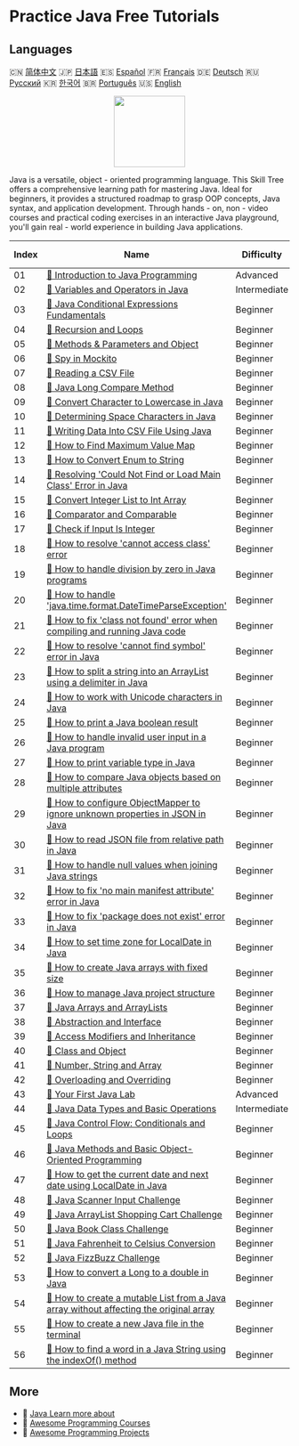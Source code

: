 # Practice Java Free Tutorials

## Languages

🇨🇳 [简体中文](README_zh.md) 🇯🇵 [日本語](README_ja.md) 🇪🇸 [Español](README_es.md) 🇫🇷 [Français](README_fr.md) 🇩🇪 [Deutsch](README_de.md) 🇷🇺 [Русский](README_ru.md) 🇰🇷 [한국어](README_ko.md) 🇧🇷 [Português](README_pt.md) 🇺🇸 [English](README.md) 

<div align="center">
<img width="128px" src="https://file.labex.io/path/vBtgM8cNsQFn.png">
</div>

Java is a versatile, object - oriented programming language. This Skill Tree offers a comprehensive learning path for mastering Java. Ideal for beginners, it provides a structured roadmap to grasp OOP concepts, Java syntax, and application development. Through hands - on, non - video courses and practical coding exercises in an interactive Java playground, you'll gain real - world experience in building Java applications.

|   Index | Name                                                                                                                                                                                                                 | Difficulty   | Tutorial Link                                                                                                                         |
|---------|----------------------------------------------------------------------------------------------------------------------------------------------------------------------------------------------------------------------|--------------|---------------------------------------------------------------------------------------------------------------------------------------|
|      01 | [📖 Introduction to Java Programming](https://labex.io/tutorials/java-introduction-to-java-programming-178546)                                                                                                       | Advanced     | [🔗 View](https://labex.io/tutorials/java-introduction-to-java-programming-178546)                                                    |
|      02 | [📖 Variables and Operators in Java](https://labex.io/tutorials/java-variables-and-operators-in-java-178553)                                                                                                         | Intermediate | [🔗 View](https://labex.io/tutorials/java-variables-and-operators-in-java-178553)                                                     |
|      03 | [📖 Java Conditional Expressions Fundamentals](https://labex.io/tutorials/java-java-conditional-expressions-fundamentals-178545)                                                                                     | Beginner     | [🔗 View](https://labex.io/tutorials/java-java-conditional-expressions-fundamentals-178545)                                           |
|      04 | [📖 Recursion and Loops](https://labex.io/tutorials/java-recursion-and-loops-178552)                                                                                                                                 | Beginner     | [🔗 View](https://labex.io/tutorials/java-recursion-and-loops-178552)                                                                 |
|      05 | [📖 Methods & Parameters and Object](https://labex.io/tutorials/java-methods-parameters-and-object-178547)                                                                                                           | Beginner     | [🔗 View](https://labex.io/tutorials/java-methods-parameters-and-object-178547)                                                       |
|      06 | [📖 Spy in Mockito](https://labex.io/tutorials/java-spy-in-mockito-117989)                                                                                                                                           | Beginner     | [🔗 View](https://labex.io/tutorials/java-spy-in-mockito-117989)                                                                      |
|      07 | [📖 Reading a CSV File](https://labex.io/tutorials/java-reading-a-csv-file-117982)                                                                                                                                   | Beginner     | [🔗 View](https://labex.io/tutorials/java-reading-a-csv-file-117982)                                                                  |
|      08 | [📖 Java Long Compare Method](https://labex.io/tutorials/java-java-long-compare-method-117868)                                                                                                                       | Beginner     | [🔗 View](https://labex.io/tutorials/java-java-long-compare-method-117868)                                                            |
|      09 | [📖 Convert Character to Lowercase in Java](https://labex.io/tutorials/java-convert-character-to-lowercase-in-java-117580)                                                                                           | Beginner     | [🔗 View](https://labex.io/tutorials/java-convert-character-to-lowercase-in-java-117580)                                              |
|      10 | [📖 Determining Space Characters in Java](https://labex.io/tutorials/java-determining-space-characters-in-java-117547)                                                                                               | Beginner     | [🔗 View](https://labex.io/tutorials/java-determining-space-characters-in-java-117547)                                                |
|      11 | [📖 Writing Data Into CSV File Using Java](https://labex.io/tutorials/java-writing-data-into-csv-file-using-java-117458)                                                                                             | Beginner     | [🔗 View](https://labex.io/tutorials/java-writing-data-into-csv-file-using-java-117458)                                               |
|      12 | [📖 How to Find Maximum Value Map](https://labex.io/tutorials/java-how-to-find-maximum-value-map-117436)                                                                                                             | Beginner     | [🔗 View](https://labex.io/tutorials/java-how-to-find-maximum-value-map-117436)                                                       |
|      13 | [📖 How to Convert Enum to String](https://labex.io/tutorials/java-how-to-convert-enum-to-string-117421)                                                                                                             | Beginner     | [🔗 View](https://labex.io/tutorials/java-how-to-convert-enum-to-string-117421)                                                       |
|      14 | [📖 Resolving 'Could Not Find or Load Main Class' Error in Java](https://labex.io/tutorials/java-resolving-could-not-find-or-load-main-class-error-in-java-117401)                                                   | Beginner     | [🔗 View](https://labex.io/tutorials/java-resolving-could-not-find-or-load-main-class-error-in-java-117401)                           |
|      15 | [📖 Convert Integer List to Int Array](https://labex.io/tutorials/java-convert-integer-list-to-int-array-117397)                                                                                                     | Beginner     | [🔗 View](https://labex.io/tutorials/java-convert-integer-list-to-int-array-117397)                                                   |
|      16 | [📖 Comparator and Comparable](https://labex.io/tutorials/java-comparator-and-comparable-117394)                                                                                                                     | Beginner     | [🔗 View](https://labex.io/tutorials/java-comparator-and-comparable-117394)                                                           |
|      17 | [📖 Check if Input Is Integer](https://labex.io/tutorials/java-check-if-input-is-integer-117391)                                                                                                                     | Beginner     | [🔗 View](https://labex.io/tutorials/java-check-if-input-is-integer-117391)                                                           |
|      18 | [📖 How to resolve 'cannot access class' error](https://labex.io/tutorials/java-how-to-resolve-cannot-access-class-error-417323)                                                                                     | Beginner     | [🔗 View](https://labex.io/tutorials/java-how-to-resolve-cannot-access-class-error-417323)                                            |
|      19 | [📖 How to handle division by zero in Java programs](https://labex.io/tutorials/java-how-to-handle-division-by-zero-in-java-programs-414047)                                                                         | Beginner     | [🔗 View](https://labex.io/tutorials/java-how-to-handle-division-by-zero-in-java-programs-414047)                                     |
|      20 | [📖 How to handle 'java.time.format.DateTimeParseException'](https://labex.io/tutorials/java-how-to-handle-java-time-format-datetimeparseexception-417320)                                                           | Beginner     | [🔗 View](https://labex.io/tutorials/java-how-to-handle-java-time-format-datetimeparseexception-417320)                               |
|      21 | [📖 How to fix 'class not found' error when compiling and running Java code](https://labex.io/tutorials/java-how-to-fix-class-not-found-error-when-compiling-and-running-java-code-417317)                           | Beginner     | [🔗 View](https://labex.io/tutorials/java-how-to-fix-class-not-found-error-when-compiling-and-running-java-code-417317)               |
|      22 | [📖 How to resolve 'cannot find symbol' error in Java](https://labex.io/tutorials/java-how-to-resolve-cannot-find-symbol-error-in-java-415709)                                                                       | Beginner     | [🔗 View](https://labex.io/tutorials/java-how-to-resolve-cannot-find-symbol-error-in-java-415709)                                     |
|      23 | [📖 How to split a string into an ArrayList using a delimiter in Java](https://labex.io/tutorials/java-how-to-split-a-string-into-an-arraylist-using-a-delimiter-in-java-415655)                                     | Beginner     | [🔗 View](https://labex.io/tutorials/java-how-to-split-a-string-into-an-arraylist-using-a-delimiter-in-java-415655)                   |
|      24 | [📖 How to work with Unicode characters in Java](https://labex.io/tutorials/java-how-to-work-with-unicode-characters-in-java-414959)                                                                                 | Beginner     | [🔗 View](https://labex.io/tutorials/java-how-to-work-with-unicode-characters-in-java-414959)                                         |
|      25 | [📖 How to print a Java boolean result](https://labex.io/tutorials/java-how-to-print-a-java-boolean-result-414108)                                                                                                   | Beginner     | [🔗 View](https://labex.io/tutorials/java-how-to-print-a-java-boolean-result-414108)                                                  |
|      26 | [📖 How to handle invalid user input in a Java program](https://labex.io/tutorials/java-how-to-handle-invalid-user-input-in-a-java-program-414054)                                                                   | Beginner     | [🔗 View](https://labex.io/tutorials/java-how-to-handle-invalid-user-input-in-a-java-program-414054)                                  |
|      27 | [📖 How to print variable type in Java](https://labex.io/tutorials/java-how-to-print-variable-type-in-java-421459)                                                                                                   | Beginner     | [🔗 View](https://labex.io/tutorials/java-how-to-print-variable-type-in-java-421459)                                                  |
|      28 | [📖 How to compare Java objects based on multiple attributes](https://labex.io/tutorials/java-how-to-compare-java-objects-based-on-multiple-attributes-417392)                                                       | Beginner     | [🔗 View](https://labex.io/tutorials/java-how-to-compare-java-objects-based-on-multiple-attributes-417392)                            |
|      29 | [📖 How to configure ObjectMapper to ignore unknown properties in JSON in Java](https://labex.io/tutorials/java-how-to-configure-objectmapper-to-ignore-unknown-properties-in-json-in-java-417583)                   | Beginner     | [🔗 View](https://labex.io/tutorials/java-how-to-configure-objectmapper-to-ignore-unknown-properties-in-json-in-java-417583)          |
|      30 | [📖 How to read JSON file from relative path in Java](https://labex.io/tutorials/java-how-to-read-json-file-from-relative-path-in-java-417587)                                                                       | Beginner     | [🔗 View](https://labex.io/tutorials/java-how-to-read-json-file-from-relative-path-in-java-417587)                                    |
|      31 | [📖 How to handle null values when joining Java strings](https://labex.io/tutorials/java-how-to-handle-null-values-when-joining-java-strings-417590)                                                                 | Beginner     | [🔗 View](https://labex.io/tutorials/java-how-to-handle-null-values-when-joining-java-strings-417590)                                 |
|      32 | [📖 How to fix 'no main manifest attribute' error in Java](https://labex.io/tutorials/java-how-to-fix-no-main-manifest-attribute-error-in-java-417707)                                                               | Beginner     | [🔗 View](https://labex.io/tutorials/java-how-to-fix-no-main-manifest-attribute-error-in-java-417707)                                 |
|      33 | [📖 How to fix 'package does not exist' error in Java](https://labex.io/tutorials/java-how-to-fix-package-does-not-exist-error-in-java-417708)                                                                       | Beginner     | [🔗 View](https://labex.io/tutorials/java-how-to-fix-package-does-not-exist-error-in-java-417708)                                     |
|      34 | [📖 How to set time zone for LocalDate in Java](https://labex.io/tutorials/java-how-to-set-time-zone-for-localdate-in-java-417752)                                                                                   | Beginner     | [🔗 View](https://labex.io/tutorials/java-how-to-set-time-zone-for-localdate-in-java-417752)                                          |
|      35 | [📖 How to create Java arrays with fixed size](https://labex.io/tutorials/java-how-to-create-java-arrays-with-fixed-size-418028)                                                                                     | Beginner     | [🔗 View](https://labex.io/tutorials/java-how-to-create-java-arrays-with-fixed-size-418028)                                           |
|      36 | [📖 How to manage Java project structure](https://labex.io/tutorials/java-how-to-manage-java-project-structure-419476)                                                                                               | Beginner     | [🔗 View](https://labex.io/tutorials/java-how-to-manage-java-project-structure-419476)                                                |
|      37 | [📖 Java Arrays and ArrayLists](https://labex.io/tutorials/java-java-arrays-and-arraylists-413820)                                                                                                                   | Beginner     | [🔗 View](https://labex.io/tutorials/java-java-arrays-and-arraylists-413820)                                                          |
|      38 | [📖 Abstraction and Interface](https://labex.io/tutorials/java-abstraction-and-interface-178542)                                                                                                                     | Beginner     | [🔗 View](https://labex.io/tutorials/java-abstraction-and-interface-178542)                                                           |
|      39 | [📖 Access Modifiers and Inheritance](https://labex.io/tutorials/java-access-modifiers-and-inheritance-178543)                                                                                                       | Beginner     | [🔗 View](https://labex.io/tutorials/java-access-modifiers-and-inheritance-178543)                                                    |
|      40 | [📖 Class and Object](https://labex.io/tutorials/java-class-and-object-178544)                                                                                                                                       | Beginner     | [🔗 View](https://labex.io/tutorials/java-class-and-object-178544)                                                                    |
|      41 | [📖 Number, String and Array](https://labex.io/tutorials/java-number-string-and-array-178548)                                                                                                                        | Beginner     | [🔗 View](https://labex.io/tutorials/java-number-string-and-array-178548)                                                             |
|      42 | [📖 Overloading and Overriding](https://labex.io/tutorials/java-overloading-and-overriding-178549)                                                                                                                   | Beginner     | [🔗 View](https://labex.io/tutorials/java-overloading-and-overriding-178549)                                                          |
|      43 | [📖 Your First Java Lab](https://labex.io/tutorials/java-your-first-java-lab-411751)                                                                                                                                 | Advanced     | [🔗 View](https://labex.io/tutorials/java-your-first-java-lab-411751)                                                                 |
|      44 | [📖 Java Data Types and Basic Operations](https://labex.io/tutorials/java-java-data-types-and-basic-operations-413744)                                                                                               | Intermediate | [🔗 View](https://labex.io/tutorials/java-java-data-types-and-basic-operations-413744)                                                |
|      45 | [📖 Java Control Flow: Conditionals and Loops](https://labex.io/tutorials/java-java-control-flow-conditionals-and-loops-413751)                                                                                      | Beginner     | [🔗 View](https://labex.io/tutorials/java-java-control-flow-conditionals-and-loops-413751)                                            |
|      46 | [📖 Java Methods and Basic Object-Oriented Programming](https://labex.io/tutorials/java-java-methods-and-basic-object-oriented-programming-413809)                                                                   | Beginner     | [🔗 View](https://labex.io/tutorials/java-java-methods-and-basic-object-oriented-programming-413809)                                  |
|      47 | [📖 How to get the current date and next date using LocalDate in Java](https://labex.io/tutorials/java-how-to-get-the-current-date-and-next-date-using-localdate-in-java-414036)                                     | Beginner     | [🔗 View](https://labex.io/tutorials/java-how-to-get-the-current-date-and-next-date-using-localdate-in-java-414036)                   |
|      48 | [📖 Java Scanner Input Challenge](https://labex.io/tutorials/java-java-scanner-input-challenge-413835)                                                                                                               | Beginner     | [🔗 View](https://labex.io/tutorials/java-java-scanner-input-challenge-413835)                                                        |
|      49 | [📖 Java ArrayList Shopping Cart Challenge](https://labex.io/tutorials/java-java-arraylist-shopping-cart-challenge-413849)                                                                                           | Beginner     | [🔗 View](https://labex.io/tutorials/java-java-arraylist-shopping-cart-challenge-413849)                                              |
|      50 | [📖 Java Book Class Challenge](https://labex.io/tutorials/java-java-book-class-challenge-413850)                                                                                                                     | Beginner     | [🔗 View](https://labex.io/tutorials/java-java-book-class-challenge-413850)                                                           |
|      51 | [📖 Java Fahrenheit to Celsius Conversion](https://labex.io/tutorials/java-java-fahrenheit-to-celsius-conversion-413851)                                                                                             | Beginner     | [🔗 View](https://labex.io/tutorials/java-java-fahrenheit-to-celsius-conversion-413851)                                               |
|      52 | [📖 Java FizzBuzz Challenge](https://labex.io/tutorials/java-java-fizzbuzz-challenge-413852)                                                                                                                         | Beginner     | [🔗 View](https://labex.io/tutorials/java-java-fizzbuzz-challenge-413852)                                                             |
|      53 | [📖 How to convert a Long to a double in Java](https://labex.io/tutorials/java-how-to-convert-a-long-to-a-double-in-java-413969)                                                                                     | Beginner     | [🔗 View](https://labex.io/tutorials/java-how-to-convert-a-long-to-a-double-in-java-413969)                                           |
|      54 | [📖 How to create a mutable List from a Java array without affecting the original array](https://labex.io/tutorials/java-how-to-create-a-mutable-list-from-a-java-array-without-affecting-the-original-array-413983) | Beginner     | [🔗 View](https://labex.io/tutorials/java-how-to-create-a-mutable-list-from-a-java-array-without-affecting-the-original-array-413983) |
|      55 | [📖 How to create a new Java file in the terminal](https://labex.io/tutorials/java-how-to-create-a-new-java-file-in-the-terminal-413984)                                                                             | Beginner     | [🔗 View](https://labex.io/tutorials/java-how-to-create-a-new-java-file-in-the-terminal-413984)                                       |
|      56 | [📖 How to find a word in a Java String using the indexOf() method](https://labex.io/tutorials/java-how-to-find-a-word-in-a-java-string-using-the-indexof-method-414025)                                             | Beginner     | [🔗 View](https://labex.io/tutorials/java-how-to-find-a-word-in-a-java-string-using-the-indexof-method-414025)                        |

## More

- 🔗 [Java Learn more about](https://labex.io/skilltrees/java)
- 🔗 [Awesome Programming Courses](https://github.com/labex-labs/awesome-programming-courses)
- 🔗 [Awesome Programming Projects](https://github.com/labex-labs/awesome-programming-projects)

